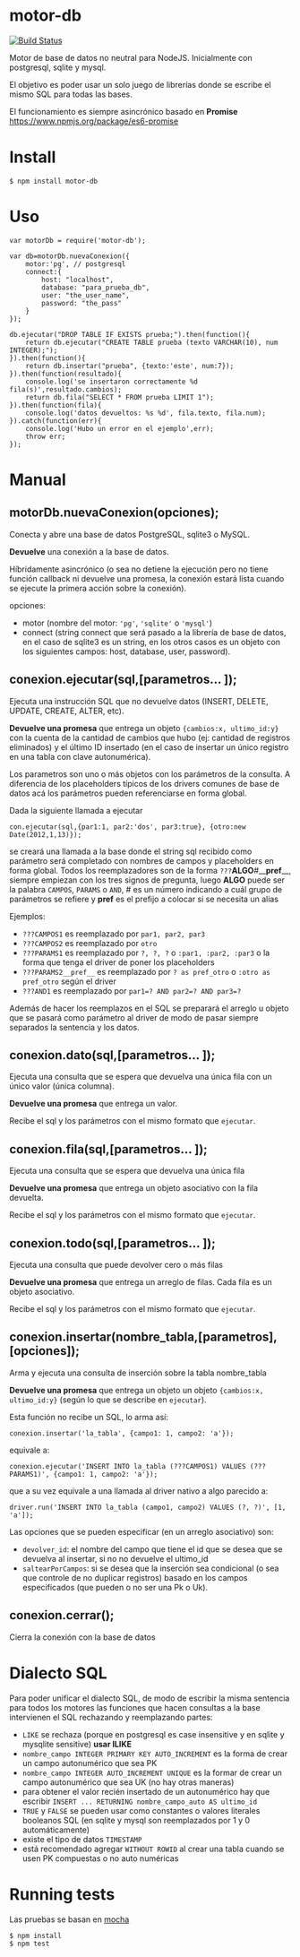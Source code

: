 ﻿motor-db
========

[![Build Status](https://travis-ci.org/emilioplatzer/motor-db.svg?branch=master)](https://travis-ci.org/emilioplatzer/motor-db)

Motor de base de datos no neutral para NodeJS. Inicialmente con postgresql, sqlite y mysql. 

El objetivo es poder usar un solo juego de librerías donde se escribe el mismo SQL para todas las bases. 

El funcionamiento es siempre asincrónico basado en **Promise** <https://www.npmjs.org/package/es6-promise>

Install
=======

    $ npm install motor-db
    
Uso
===

    var motorDb = require('motor-db');
    
    var db=motorDb.nuevaConexion({
        motor:'pg', // postgresql
        connect:{
            host: "localhost",
            database: "para_prueba_db",
            user: "the_user_name",
            password: "the_pass"
        }
    });

    db.ejecutar("DROP TABLE IF EXISTS prueba;").then(function(){
        return db.ejecutar("CREATE TABLE prueba (texto VARCHAR(10), num INTEGER);");
    }).then(function(){
        return db.insertar("prueba", {texto:'este', num:7});
    }).then(function(resultado){
        console.log('se insertaron correctamente %d fila(s)',resultado.cambios);
        return db.fila("SELECT * FROM prueba LIMIT 1");
    }).then(function(fila){
        console.log('datos devueltos: %s %d', fila.texto, fila.num);
    }).catch(function(err){
        console.log('Hubo un error en el ejemplo',err);
        throw err;
    });

Manual
======

motorDb.nuevaConexion(opciones);
--------------------------------

Conecta y abre una base de datos PostgreSQL, sqlite3 o MySQL. 

**Devuelve** una conexión a la base de datos. 

Híbridamente asincrónico (o sea no detiene la ejecución pero no tiene función callback ni devuelve una promesa,
la conexión estará lista cuando se ejecute la primera acción sobre la conexión). 

opciones:
* motor (nombre del motor: `'pg'`, `'sqlite'` o `'mysql'`)
* connect (string connect que será pasado a la librería de base de datos, en el caso de sqlite3 es un string, 
en los otros casos es un objeto con los siguientes campos: host, database, user, password).

conexion.ejecutar(sql,\[parametros... \]);
--------------------------------

Ejecuta una instrucción SQL que no devuelve datos (INSERT, DELETE, UPDATE, CREATE, ALTER, etc). 

**Devuelve una promesa** que entrega un objeto `{cambios:x, ultimo_id:y}` 
con la cuenta de la cantidad de cambios que hubo (ej: cantidad de registros eliminados)
y el último ID insertado (en el caso de insertar un único registro en una tabla con clave autonumérica). 

Los parametros son uno o más objetos con los parámetros de la consulta. 
A diferencia de los placeholders típicos de los drivers comunes de base de datos acá los parámetros pueden 
referenciarse en forma global. 

Dada la siguiente llamada a ejecutar

    con.ejecutar(sql,{par1:1, par2:'dos', par3:true}, {otro:new Date(2012,1,13)});
    
se creará una llamada a la base donde el string sql recibido como parámetro será completado con nombres de
campos y placeholders en forma global. Todos los reemplazadores son de la forma `???`**ALGO**\#\_\_**pref**\_\_, 
siempre empiezan con los tres signos de pregunta, luego **ALGO** puede ser la palabra `CAMPOS`, `PARAMS` o `AND`,
\# es un número indicando a cuál grupo de parámetros se refiere 
y **pref** es el prefijo a colocar si se necesita un alias

Ejemplos:
* `???CAMPOS1` es reemplazado por `par1, par2, par3`
* `???CAMPOS2` es reemplazado por `otro`
* `???PARAMS1` es reemplazado por `?, ?, ?` o `:par1, :par2, :par3` o la forma que tenga el driver de poner los placeholders
* `???PARAMS2__pref__` es reemplazado por `? as pref_otro` o `:otro as pref_otro` según el driver
* `???AND1` es reemplazado por `par1=? AND par2=? AND par3=?`

Además de hacer los reemplazos en el SQL se preparará el arreglo u objeto que se pasará como parámetro al driver 
de modo de pasar siempre separados la sentencia y los datos. 

conexion.dato(sql,\[parametros... \]);
--------------------------------

Ejecuta una consulta que se espera que devuelva una única fila con un único valor (única columna). 

**Devuelve una promesa** que entrega un valor. 

Recibe el sql y los parámetros con el mismo formato que `ejecutar`.

conexion.fila(sql,\[parametros... \]);
--------------------------------

Ejecuta una consulta que se espera que devuelva una única fila

**Devuelve una promesa** que entrega un objeto asociativo con la fila devuelta. 

Recibe el sql y los parámetros con el mismo formato que `ejecutar`.

conexion.todo(sql,\[parametros... \]);
--------------------------------

Ejecuta una consulta que puede devolver cero o más filas

**Devuelve una promesa** que entrega un arreglo de filas. Cada fila es un objeto asociativo. 

Recibe el sql y los parámetros con el mismo formato que `ejecutar`.

conexion.insertar(nombre_tabla,\[parametros\],\[opciones\]);
--------------------------------

Arma y ejecuta una consulta de inserción sobre la tabla nombre_tabla

**Devuelve una promesa** que entrega un objeto un objeto `{cambios:x, ultimo_id:y}` (según lo que se describe en `ejecutar`). 

Esta función no recibe un SQL, lo arma así:

    conexion.insertar('la_tabla', {campo1: 1, campo2: 'a'});
    
equivale a:

    conexion.ejecutar('INSERT INTO la_tabla (???CAMPOS1) VALUES (???PARAMS1)', {campo1: 1, campo2: 'a'});
    
que a su vez equivale a una llamada al driver nativo a algo parecido a:

    driver.run('INSERT INTO la_tabla (campo1, campo2) VALUES (?, ?)', [1, 'a']);

Las opciones que se pueden especificar (en un arreglo asociativo) son:
* `devolver_id`: el nombre del campo que tiene el id que se desea que se devuelva al insertar, si no no devuelve el ultimo_id
* `saltearPorCampos`: si se desea que la inserción sea condicional (o sea que controle de no duplicar registros) 
basado en los campos especificados (que pueden o no ser una Pk o Uk).
    
conexion.cerrar();
--------------------------------

Cierra la conexión con la base de datos

Dialecto SQL
============

Para poder unificar el dialecto SQL, de modo de escribir la misma sentencia para todos los motores
las funciones que hacen consultas a la base intervienen el SQL rechazando y reemplazando partes:

* `LIKE` se rechaza (porque en postgresql es case insensitive y en sqlite y mysqlite sensitive) **usar ILIKE**
* `nombre_campo INTEGER PRIMARY KEY AUTO_INCREMENT` es la forma de crear un campo autonumérico que sea PK
* `nombre_campo INTEGER AUTO_INCREMENT UNIQUE` es la formar de crear un campo autonumérico que sea UK (no hay otras maneras)
* para obtener el valor recién insertado de un autonumérico hay que escribir `INSERT ... RETURNING nombre_campo_auto AS ultimo_id`
* `TRUE` y `FALSE` se pueden usar como constantes o valores literales booleanos SQL (en sqlite y mysql son reemplazados por 1 y 0 automáticamente)
* existe el tipo de datos `TIMESTAMP` 
* está recomendado agregar `WITHOUT ROWID` al crear una tabla cuando se usen PK compuestas o no auto numéricas
 
Running tests
=============

Las pruebas se basan en [mocha](http://visionmedia.github.io/mocha/)

    $ npm install
    $ npm test
